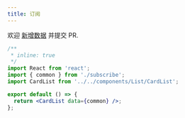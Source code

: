 ```yaml
---
title: 订阅
---
```


<Alert type="info">
  欢迎 <a href="https://github.com/youngjuning/youngjuning.github.io/edit/main/docs/awesome/subscribe.js">新增数据</a> 并提交 PR.
</Alert>

```jsx
/**
 * inline: true
 */
import React from 'react';
import { common } from './subscribe';
import CardList from '../../components/List/CardList';

export default () => {
  return <CardList data={common} />;
};
```
